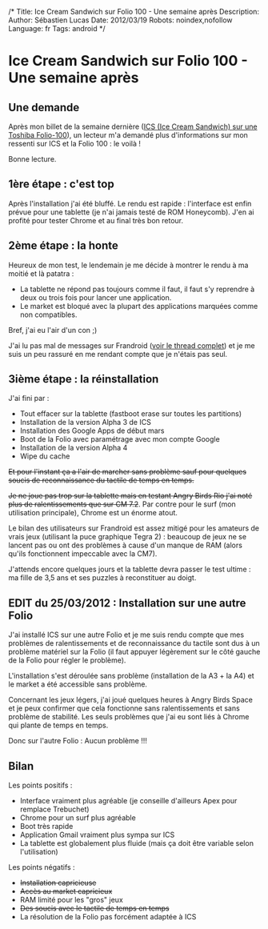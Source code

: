 /*
Title: Ice Cream Sandwich sur Folio 100 - Une semaine après
Description: 
Author: Sébastien Lucas
Date: 2012/03/19
Robots: noindex,nofollow
Language: fr
Tags: android
*/
# Ice Cream Sandwich sur Folio 100 - Une semaine après

## Une demande
Après mon billet de la semaine dernière ([ICS (Ice Cream Sandwich) sur une Toshiba Folio-100](/blog/ice-cream-sandwich-folio-100)), un lecteur m'a demandé plus d'informations sur mon ressenti sur ICS et la Folio 100 : le voilà !

Bonne lecture.

## 1ère étape : c'est top

Après l'installation j'ai été bluffé. Le rendu est rapide : l'interface est enfin prévue pour une tablette (je n'ai jamais testé de ROM Honeycomb). J'en ai profité pour tester Chrome et au final très bon retour.

## 2ème étape : la honte

Heureux de mon test, le lendemain je me décide à montrer le rendu à ma moitié et là patatra :

* La tablette ne répond pas toujours comme il faut, il faut s'y reprendre à deux ou trois fois pour lancer une application.
* Le market est bloqué avec la plupart des applications marquées comme non compatibles.

Bref, j'ai eu l'air d'un con ;)

J'ai lu pas mal de messages sur Frandroid ([voir le thread complet](http://forum.frandroid.com/topic/90378-devwip-ics-cm9-403-alpha-3-31-kernel-last-update-04032012/)) et je me suis un peu rassuré en me rendant compte que je n'étais pas seul.

## 3ième étape : la réinstallation

J'ai fini par :

* Tout effacer sur la tablette (fastboot erase sur toutes les partitions)
* Installation de la version Alpha 3 de ICS
* Installation des Google Apps de début mars
* Boot de la Folio avec paramétrage avec mon compte Google
* Installation de la version Alpha 4
* Wipe du cache

~~Et pour l'instant ça a l'air de marcher sans problème sauf pour quelques soucis de reconnaissance du tactile de temps en temps.~~ 

~~Je ne joue pas trop sur la tablette mais en testant Angry Birds Rio j'ai noté plus de ralentissements que sur CM 7.2~~. Par contre pour le surf (mon utilisation principale), Chrome est un énorme atout.

Le bilan des utilisateurs sur Frandroid est assez mitigé pour les amateurs de vrais jeux (utilisant la puce graphique Tegra 2) : beaucoup de jeux ne se lancent pas ou ont des problèmes à cause d'un manque de RAM (alors qu'ils fonctionnent impeccable avec la CM7).

J'attends encore quelques jours et la tablette devra passer le test ultime : ma fille de 3,5 ans et ses puzzles à reconstituer au doigt.

## EDIT du 25/03/2012 : Installation sur une autre Folio

J'ai installé ICS sur une autre Folio et je me suis rendu compte que mes problèmes de ralentissements et de reconnaissance du tactile sont dus à un problème matériel sur la Folio (il faut appuyer légèrement sur le côté gauche de la Folio pour régler le problème).

L'installation s'est déroulée sans problème (installation de la A3 + la A4) et le market a été accessible sans problème.

Concernant les jeux légers, j'ai joué quelques heures à Angry Birds Space et je peux confirmer que cela fonctionne sans ralentissements et sans problème de stabilité. Les seuls problèmes que j'ai eu sont liés à Chrome qui plante de temps en temps.

Donc sur l'autre Folio : Aucun problème !!!

## Bilan

Les points positifs :

* Interface vraiment plus agréable (je conseille d'ailleurs Apex pour remplace Trebuchet)
* Chrome pour un surf plus agréable
* Boot très rapide
* Application Gmail vraiment plus sympa sur ICS
* La tablette est globalement plus fluide (mais ça doit être variable selon l'utilisation)

Les points négatifs :

* ~~Installation capricieuse~~
* ~~Accès au market capricieux~~
* RAM limité pour les "gros" jeux
* ~~Des soucis avec le tactile de temps en temps~~
* La résolution de la Folio pas forcément adaptée à ICS
